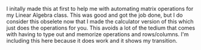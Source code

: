I initally made this at first to help me with automating matrix operations for my Linear Algebra class. This was good and got the job done, but I do consider this obselete
now that I made the calculator version of this which just does the operations for you. This avoids a lot of the tedium that comes with having to type out and memorize 
operations and rows/columns. I'm including this here because it does work and it shows my transition.
